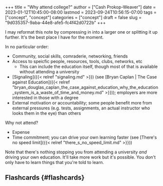 +++
title = "Why attend college?"
author = ["Cash Prokop-Weaver"]
date = 2023-01-12T10:45:00-08:00
lastmod = 2023-09-24T10:56:15-07:00
tags = ["concept", "concept"]
categories = ["concept"]
draft = false
slug = "9d035357-9aba-44e8-afe5-fc4f42d0722b"
+++

I may reformat this note by compressing in into a larger one or splitting it up further. It's the best place I have for the moment.

In no particular order:

-   Community, social skills, comraderie, networking, friends
-   Access to speicfic people, resources, tools, clubs, networks, etc
    -   This can include the education itself, though most of that is available without attending a university
-   [Signaling]({{< relref "signaling.md" >}}) (see [Bryan Caplan | The Case against Education]({{< relref "bryan_douglas_caplan_the_case_against_education_why_the_education_system_is_a_waste_of_time_and_money.md" >}})); employers are more interested in those with a degree
-   External motivation or accountability; some people benefit more from external pressures (e.g. tests, assignments, an actual instructor who looks them in the eye) than others

Why not attend?

-   Expense
-   Time commitment; you can drive your own learning faster (see [There's no speed limit]({{< relref "there_s_no_speed_limit.md" >}}))

Note that there's nothing stopping you from attending a university _and_ driving your own education. It'll take more work but it's possible. You don't only have to learn things that you're told to learn.


## Flashcards {#flashcards}
